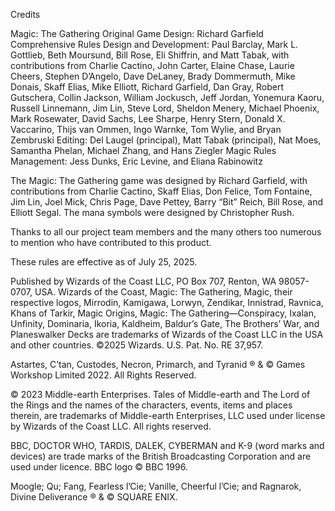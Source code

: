 Credits

Magic: The Gathering Original Game Design: Richard Garfield
Comprehensive Rules Design and Development: Paul Barclay, Mark L. Gottlieb, Beth Moursund, Bill Rose, Eli Shiffrin, and Matt Tabak, with contributions from Charlie Cactino, John Carter, Elaine Chase, Laurie Cheers, Stephen D’Angelo, Dave DeLaney, Brady Dommermuth, Mike Donais, Skaff Elias, Mike Elliott, Richard Garfield, Dan Gray, Robert Gutschera, Collin Jackson, William Jockusch, Jeff Jordan, Yonemura Kaoru, Russell Linnemann, Jim Lin, Steve Lord, Sheldon Menery, Michael Phoenix, Mark Rosewater, David Sachs, Lee Sharpe, Henry Stern, Donald X. Vaccarino, Thijs van Ommen, Ingo Warnke, Tom Wylie, and Bryan Zembruski
Editing: Del Laugel (principal), Matt Tabak (principal), Nat Moes, Samantha Phelan, Michael Zhang, and Hans Ziegler
Magic Rules Management: Jess Dunks, Eric Levine, and Eliana Rabinowitz

The Magic: The Gathering game was designed by Richard Garfield, with contributions from Charlie Cactino, Skaff Elias, Don Felice, Tom Fontaine, Jim Lin, Joel Mick, Chris Page, Dave Pettey, Barry “Bit” Reich, Bill Rose, and Elliott Segal. The mana symbols were designed by Christopher Rush.

Thanks to all our project team members and the many others too numerous to mention who have contributed to this product.












These rules are effective as of July 25, 2025.

Published by Wizards of the Coast LLC, PO Box 707, Renton, WA 98057-0707, USA. Wizards of the Coast, Magic: The Gathering, Magic, their respective logos, Mirrodin, Kamigawa, Lorwyn, Zendikar, Innistrad, Ravnica, Khans of Tarkir, Magic Origins, Magic: The Gathering—Conspiracy, Ixalan, Unfinity, Dominaria, Ikoria, Kaldheim, Baldur’s Gate, The Brothers’ War, and Planeswalker Decks are trademarks of Wizards of the Coast LLC in the USA and other countries. ©2025 Wizards. U.S. Pat. No. RE 37,957.

Astartes, C’tan, Custodes, Necron, Primarch, and Tyranid ® & © Games Workshop Limited 2022. All Rights Reserved.

© 2023 Middle-earth Enterprises. Tales of Middle-earth and The Lord of the Rings and the names of the characters, events, items and places therein, are trademarks of Middle-earth Enterprises, LLC used under license by Wizards of the Coast LLC. All rights reserved.

BBC, DOCTOR WHO, TARDIS, DALEK, CYBERMAN and K-9 (word marks and devices) are trade marks of the British Broadcasting Corporation and are used under licence. BBC logo © BBC 1996.

Moogle; Qu; Fang, Fearless l’Cie; Vanille, Cheerful l’Cie;  and Ragnarok, Divine Deliverance ® & © SQUARE ENIX.
